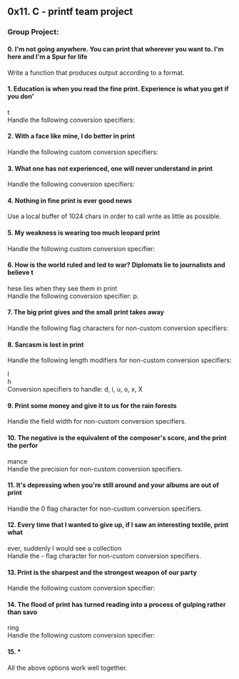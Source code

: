 ## 0x11. C - printf team project

### Group Project:                                                                      
                                                                                    
#### 0. I'm not going anywhere. You can print that wherever you want to. I'm here and I'm a Spur for life                                                                   
Write a function that produces output according to a format.                        
                                                                                    
                                                                                    
#### 1. Education is when you read the fine print. Experience is what you get if you don'
t                                                                                   
Handle the following conversion specifiers:

#### 2. With a face like mine, I do better in print                                      
Handle the following custom conversion specifiers:                                  
                                                                                    
#### 3. What one has not experienced, one will never understand in print                 
Handle the following conversion specifiers:                                         
                                                                                    
#### 4. Nothing in fine print is ever good news                                          
Use a local buffer of 1024 chars in order to call write as little as possible.      
                                                                                    
#### 5. My weakness is wearing too much leopard print                                    
Handle the following custom conversion specifier:                                   
                                                                                    
#### 6. How is the world ruled and led to war? Diplomats lie to journalists and believe t
hese lies when they see them in print                                               
Handle the following conversion specifier: p.                                       
                                                                                    
#### 7. The big print gives and the small print takes away                               
Handle the following flag characters for non-custom conversion specifiers:          
                                                                                    
#### 8. Sarcasm is lost in print                                                         
Handle the following length modifiers for non-custom conversion specifiers:         
                                                                                    
l                                                                                   
h                                                                                   
Conversion specifiers to handle: d, i, u, o, x, X                                   
                                                                                    
#### 9. Print some money and give it to us for the rain forests                          
Handle the field width for non-custom conversion specifiers.                        
                                                                                    
#### 10. The negative is the equivalent of the composer's score, and the print the perfor
mance                                                                               
Handle the precision for non-custom conversion specifiers.                          
                                                                                    
#### 11. It's depressing when you're still around and your albums are out of print       
Handle the 0 flag character for non-custom conversion specifiers.                   
                                                                                    
#### 12. Every time that I wanted to give up, if I saw an interesting textile, print what
 ever, suddenly I would see a collection                                            
Handle the - flag character for non-custom conversion specifiers.                   
                                                                                    
#### 13. Print is the sharpest and the strongest weapon of our party                     
Handle the following custom conversion specifier:                                   
                                                                                    
#### 14. The flood of print has turned reading into a process of gulping rather than savo
ring                                                                                
Handle the following custom conversion specifier:                                   
                                                                                    
#### 15. *                                                                               
All the above options work well together. 
